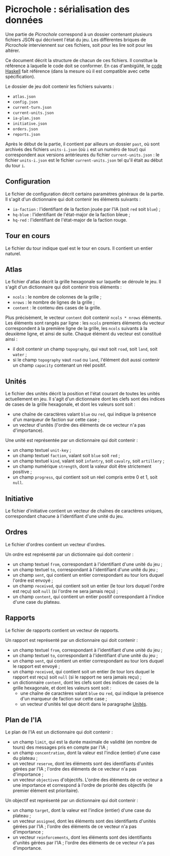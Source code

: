 # Picrochole : sérialisation des données

Une partie de *Picrochole* correspond à un dossier contenant plusieurs
fichiers JSON qui décrivent l'état du jeu. Les différentes briques de
*Picrochole* interviennent sur ces fichiers, soit pour les lire soit
pour les altérer.

Ce document décrit la structure de chacun de ces fichiers. Il
constitue la référence à laquelle le code doit se conformer. En cas
d'ambigüité, le [code Haskell](../engine/src/Picrochole/JSON) fait
référence (dans la mesure où il est compatible avec cette
spécification).

Le dossier de jeu doit contenir les fichiers suivants :
* `atlas.json`
* `config.json`
* `current-turn.json`
* `current-units.json`
* `ia-plan.json`
* `initiative.json`
* `orders.json`
* `reports.json`

Après le début de la partie, il contient par ailleurs un dossier
`past`, où sont archivés des fichiers `units-i.json` (où `i` est un
numéro de tour) qui correspondent aux versions antérieures du fichier
`current-units.json` : le fichier `units-i.json` est le fichier
`current-units.json` tel qu'il était au début du tour `i`.

## Configuration

Le fichier de configuration décrit certains paramètres généraux de la
partie. Il s'agit d'un dictionnaire qui doit contenir les éléments
suivants :
* `ia-faction` : l'identifiant de la faction jouée par l'IA (soit
  `red` soit `blue`) ;
* `hq-blue` : l'identifiant de l'état-major de la faction bleue ;
* `hq-red` : l'identifiant de l'état-major de la faction rouge.

## Tour en cours

Le fichier du tour indique quel est le tour en cours. Il contient un
entier naturel.

## Atlas

Le fichier d'atlas décrit la grille hexagonale sur laquelle se déroule
le jeu. Il s'agit d'un dictionnaire qui doit contenir trois éléments :
* `ncols` : le nombre de colonnes de la grille ;
* `nrows` : le nombre de lignes de la grille ;
* `content` : le contenu des cases de la grille.

Plus précisèment, le vecteur `content` doit contenir `ncols * nrows`
éléments. Les éléments sont rangés par ligne : les `ncols` premiers
éléments du vecteur correspondent à la première ligne de la grille,
les `ncols` suivants à la deuxième ligne, et ainsi de suite. Chaque
élément du vecteur est constitué ainsi :
* il doit contenir un champ `topography`, qui vaut soit `road`, soit
  `land`, soit `water` ;
* si le champ `topography` vaut `road` ou `land`, l'élément doit aussi
  contenir un champ `capacity` contenant un réel positif.

## Unités

Le fichier des unités décrit la position et l'état courant de toutes
les unités actuellement en jeu. Il s'agit d'un dictionnaire dont les
clefs sont des indices de cases de la grille hexagonale, et dont les
valeurs sont soit :
* une chaîne de caractères valant `blue` ou `red`, qui indique la
  présence d'un marqueur de faction sur cette case ;
* un vecteur d'unités (l'ordre des éléments de ce vecteur n'a pas
  d'importance).

Une unité est représentée par un dictionnaire qui doit contenir :
* un champ textuel `unit-key` ;
* un champ textuel `faction`, valant soit `blue` soit `red` ;
* un champ textuel `kind`, valant soit `infantry`, soit `cavalry`,
  soit `artillery` ;
* un champ numérique `strength`, dont la valeur doit être strictement
  positive ;
* un champ `progress`, qui contient soit un réel compris entre 0 et 1,
  soit `null`.

## Initiative

Le fichier d'initiative contient un vecteur de chaînes de caractères
uniques, correspondant chacune à l'identifiant d'une unité du jeu.

## Ordres

Le fichier d'ordres contient un vecteur d'ordres.

Un ordre est représenté par un dictionnaire qui doit contenir :
* un champ textuel `from`, correspondant à l'identifiant d'une unité
  du jeu ;
* un champ textuel `to`, correspondant à l'identifiant d'une unité du
  jeu ;
* un champ `sent`, qui contient un entier correspondant au tour lors
  duquel l'ordre est envoyé ;
* un champ `received`, qui contient soit un entier (le tour lors
  duquel l'ordre est reçu) soit `null` (si l'ordre ne sera jamais
  reçu) ;
* un champ `content`, qui contient un entier positif correspondant à
  l'indice d'une case du plateau.

## Rapports

Le fichier de rapports contient un vecteur de rapports.

Un rapport est représenté par un dictionnaire qui doit contenir :
* un champ textuel `from`, correspondant à l'identifiant d'une unité
  du jeu ;
* un champ textuel `to`, correspondant à l'identifiant d'une unité du
  jeu ;
* un champ `sent`, qui contient un entier correspondant au tour lors
  duquel le rapport est envoyé ;
* un champ `received`, qui contient soit un entier (le tour lors
  duquel le rapport est reçu) soit `null` (si le rapport ne sera
  jamais reçu) ;
* un dictionnaire `content`, dont les clefs sont des indices de cases
  de la grille hexagonale, et dont les valeurs sont soit :
  * une chaîne de caractères valant `blue` ou `red`, qui indique la
    présence d'un marqueur de faction sur cette case ;
  * un vecteur d'unités tel que décrit dans le paragraphe
    [Unités](#unités).

## Plan de l'IA

Le plan de l'IA est un dictionnaire qui doit contenir :
* un champ `limit`, qui est la durée maximale de validité (en nombre
  de tours) des messages pris en compte par l'IA ;
* un champ `concentration`, dont la valeur est l'indice (entier) d'une
  case du plateau ;
* un vecteur `reserve`, dont les éléments sont des identifiants
  d'unités gérées par l'IA ; l'ordre des éléments de ce vecteur n'a
  pas d'importance ;
* un vecteur `objectives` d'objectifs. L'ordre des éléments de ce
  vecteur a une importance et correspond à l'ordre de priorité des
  objectifs (le premier élément est prioritaire).

Un objectif est représenté par un dictionnaire qui doit contenir :
* un champ `target`, dont la valeur est l'indice (entier) d'une case
  du plateau ;
* un vecteur `assigned`, dont les éléments sont des identifiants
  d'unités gérées par l'IA ; l'ordre des éléments de ce vecteur n'a
  pas d'importance ;
* un vecteur `reinforcements`, dont les éléments sont des identifiants
  d'unités gérées par l'IA ; l'ordre des éléments de ce vecteur n'a
  pas d'importance.
